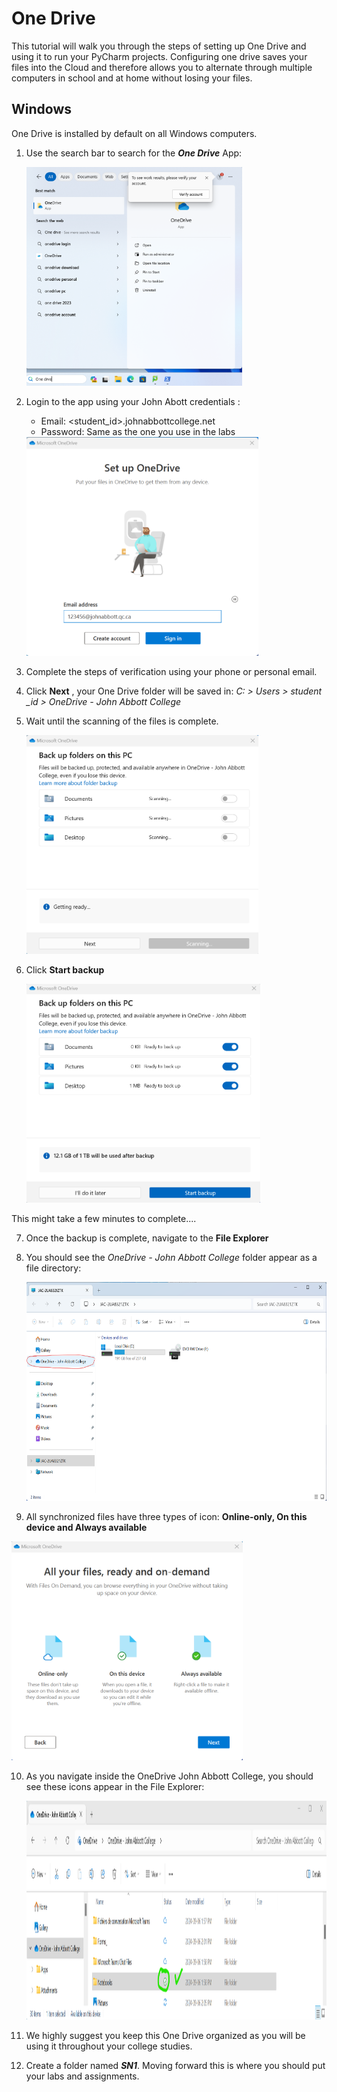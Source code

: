 # One Drive

This tutorial will walk you through the steps of setting up One Drive and using it to run your PyCharm projects. Configuring one drive saves your files into the Cloud and therefore allows you to alternate through multiple computers in school and at home without losing your files. 

## Windows

One Drive is installed by default on all Windows computers. 

1. Use the search bar to search for the ***One Drive*** App:

   <img src="../Images/onedrive_1.png" height=350 class=inline-img/>

2. Login to the app using your John Abott credentials :

   - Email: <student_id>.johnabbottcollege.net
   - Password: Same as the one you use in the labs

   <img src="../Images/onedrive_2.png" height=350 class=inline-img/>

3. Complete the steps of verification using your phone or personal email.

4. Click **Next** , your One Drive folder will be saved in: *C: > Users > student _id > OneDrive - John Abbott College*

5. Wait until the scanning of the files is complete.

   <img src="../Images/onedrive_6.png" height=350 class=inline-img/>

6. Click **Start backup**

   <img src="../Images/onedrive_7.png" height=350 class=inline-img/>

This might take a few minutes to complete....

7. Once the backup is complete, navigate to the **File Explorer**

8. You should see the *OneDrive - John Abbott College* folder appear as a file directory:

   <img src="../Images/onedrive_9.png" height=350 class=inline-img/>

9. All synchronized files have three types of icon: **Online-only, On this device and Always available** 



<img src="../Images/onedrive_10.png" height=350 class=inline-img/>

10. As you navigate inside the OneDrive John Abbott College, you should see these icons appear in the File Explorer:

    <img src="../Images/onedrive_11.png" height=350 class=inline-img/>

11. We highly suggest you keep this One Drive organized as you will be using it throughout your college studies. 
12. Create a folder named ***SN1***. Moving forward this is where you should put your labs and assignments.



